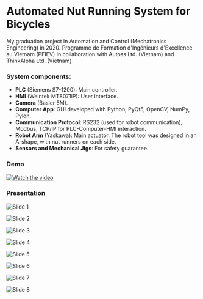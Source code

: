 # Automated Nut Running System for Bicycles

My graduation project in Automation and Control (Mechatronics Engineering) in 2020. 
Programme de Formation d'Ingénieurs d'Excellence au Vietnam (PFIEV)
In collaboration with Autoss Ltd. (Vietnam) and ThinkAlpha Ltd. (Vietnam)

### System components:
- **PLC** (Siemens S7-1200): Main controller.  
- **HMI** (Weintek MT8071iP): User interface.  
- **Camera** (Basler 5M).  
- **Computer App**: GUI developed with Python, PyQt5, OpenCV, NumPy, Pylon.  
- **Communication Protocol**: RS232 (used for robot communication), Modbus, TCP/IP for PLC-Computer-HMI interaction.  
- **Robot Arm** (Yaskawa): Main actuator. The robot tool was designed in an A-shape, with nut runners on each side.  
- **Sensors and Mechanical Jigs**: For safety guarantee.

### Demo
[![Watch the video](https://img.youtube.com/vi/UDZLXCa4Xyk/0.jpg)](https://youtu.be/UDZLXCa4Xyk)

### Presentation

![Slide 1](Slide1.png)

![Slide 2](Slide2.png)

![Slide 3](Slide3.png)

![Slide 4](Slide4.png)

![Slide 5](Slide5.png)

![Slide 6](Slide6.png)

![Slide 7](Slide7.png)

![Slide 8](Slide8.png)




